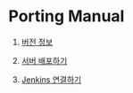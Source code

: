 # Porting Manual

1. [버전 정보](./1-version.md)

2. [서버 배포하기](./2-deploy.md)

3. [Jenkins 연결하기](./3-jenkins.md)
